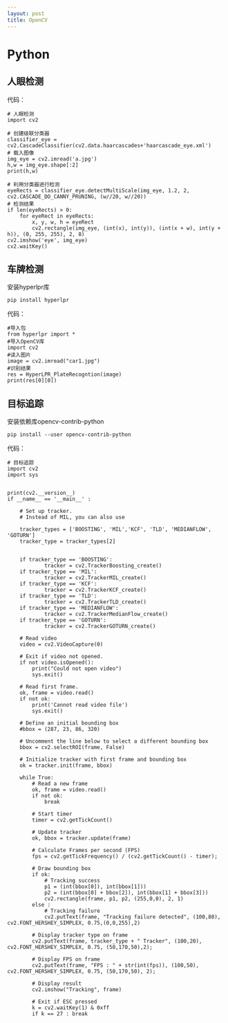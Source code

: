 ```yaml
---
layout: post
title: OpenCV
---
```


# Python

## 人眼检测

代码：

    # 人眼检测
    import cv2

    # 创建级联分类器
    classifier_eye = cv2.CascadeClassifier(cv2.data.haarcascades+'haarcascade_eye.xml')
    # 载入图像
    img_eye = cv2.imread('a.jpg')
    h,w = img_eye.shape[:2]
    print(h,w)

    # 利用分类器进行检测
    eyeRects = classifier_eye.detectMultiScale(img_eye, 1.2, 2, cv2.CASCADE_DO_CANNY_PRUNING, (w//20, w//20))
    # 检测结果
    if len(eyeRects) > 0:
        for eyeRect in eyeRects:
            x, y, w, h = eyeRect
            cv2.rectangle(img_eye, (int(x), int(y)), (int(x + w), int(y + h)), (0, 255, 255), 2, 8)
    cv2.imshow('eye', img_eye)
    cv2.waitKey()

## 车牌检测

安装hyperlpr库

    pip install hyperlpr

代码：

    #导入包
    from hyperlpr import *
    #导入OpenCV库
    import cv2
    #读入图片
    image = cv2.imread("car1.jpg")
    #识别结果
    res = HyperLPR_PlateRecogntion(image)
    print(res[0][0])

## 目标追踪 

安装依赖库opencv-contrib-python

    pip install --user opencv-contrib-python

代码：

    # 目标追踪
    import cv2
    import sys
    
    
    print(cv2.__version__)
    if __name__ == '__main__' :
    
        # Set up tracker.
        # Instead of MIL, you can also use
    
        tracker_types = ['BOOSTING', 'MIL','KCF', 'TLD', 'MEDIANFLOW', 'GOTURN']
        tracker_type = tracker_types[2]
    
        
        if tracker_type == 'BOOSTING':
                tracker = cv2.TrackerBoosting_create()
        if tracker_type == 'MIL':
                tracker = cv2.TrackerMIL_create()
        if tracker_type == 'KCF':
                tracker = cv2.TrackerKCF_create()
        if tracker_type == 'TLD':
                tracker = cv2.TrackerTLD_create()
        if tracker_type == 'MEDIANFLOW':
                tracker = cv2.TrackerMedianFlow_create()
        if tracker_type == 'GOTURN':
                tracker = cv2.TrackerGOTURN_create()
    
        # Read video
        video = cv2.VideoCapture(0)
    
        # Exit if video not opened.
        if not video.isOpened():
            print("Could not open video")
            sys.exit()
    
        # Read first frame.
        ok, frame = video.read()
        if not ok:
            print('Cannot read video file')
            sys.exit()
        
        # Define an initial bounding box
        #bbox = (287, 23, 86, 320)
    
        # Uncomment the line below to select a different bounding box
        bbox = cv2.selectROI(frame, False)
    
        # Initialize tracker with first frame and bounding box
        ok = tracker.init(frame, bbox)
    
        while True:
            # Read a new frame
            ok, frame = video.read()
            if not ok:
                break
            
            # Start timer
            timer = cv2.getTickCount()
    
            # Update tracker
            ok, bbox = tracker.update(frame)
    
            # Calculate Frames per second (FPS)
            fps = cv2.getTickFrequency() / (cv2.getTickCount() - timer);
    
            # Draw bounding box
            if ok:
                # Tracking success
                p1 = (int(bbox[0]), int(bbox[1]))
                p2 = (int(bbox[0] + bbox[2]), int(bbox[1] + bbox[3]))
                cv2.rectangle(frame, p1, p2, (255,0,0), 2, 1)
            else :
                # Tracking failure
                cv2.putText(frame, "Tracking failure detected", (100,80), cv2.FONT_HERSHEY_SIMPLEX, 0.75,(0,0,255),2)
    
            # Display tracker type on frame
            cv2.putText(frame, tracker_type + " Tracker", (100,20), cv2.FONT_HERSHEY_SIMPLEX, 0.75, (50,170,50),2);
        
            # Display FPS on frame
            cv2.putText(frame, "FPS : " + str(int(fps)), (100,50), cv2.FONT_HERSHEY_SIMPLEX, 0.75, (50,170,50), 2);
    
            # Display result
            cv2.imshow("Tracking", frame)
    
            # Exit if ESC pressed
            k = cv2.waitKey(1) & 0xff
            if k == 27 : break
